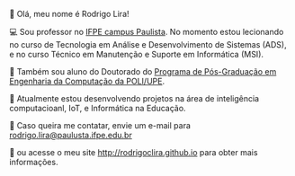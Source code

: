 👋 Olá, meu nome é Rodrigo Lira! 

:computer: Sou professor no [IFPE campus Paulista](https://portal.ifpe.edu.br/campus/paulista). No momento estou lecionando no curso de Tecnologia em Análise e Desenvolvimento de Sistemas (ADS), e no curso Técnico em Manutenção e Suporte em Informática (MSI). 

:notebook: Também sou aluno do Doutorado do [Programa de Pós-Graduação em Engenharia da Computação da POLI/UPE](http://ppgec.ecomp.poli.br/). 

:mag_right: Atualmente estou desenvolvendo projetos na área de inteligência computacioanl, IoT, e Informática na Educação. 

:email: Caso queira me contatar, envie um e-mail para rodrigo.lira@paulusta.ifpe.edu.br
 
:page_facing_up: ou acesse o meu site http://rodrigoclira.github.io para obter mais informações.


<!--
**rodrigoclira/rodrigoclira** is a ✨ _special_ ✨ repository because its `README.md` (this file) appears on your GitHub profile.

Here are some ideas to get you started:

- 🔭 I’m currently working on ...
- 🌱 I’m currently learning ...
- 👯 I’m looking to collaborate on ...
- 🤔 I’m looking for help with ...
- 💬 Ask me about ...
- 📫 How to reach me: ...
- 😄 Pronouns: ...
- ⚡ Fun fact: ...

https://gist.github.com/rxaviers/7360908
-->
